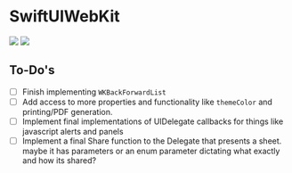 # SwiftUIWebKit

[![](https://img.shields.io/endpoint?url=https%3A%2F%2Fswiftpackageindex.com%2Fapi%2Fpackages%2Fedonv%2FSwiftUIWebKit%2Fbadge%3Ftype%3Dswift-versions)](https://swiftpackageindex.com/edonv/SwiftUIWebKit)
[![](https://img.shields.io/endpoint?url=https%3A%2F%2Fswiftpackageindex.com%2Fapi%2Fpackages%2Fedonv%2FSwiftUIWebKit%2Fbadge%3Ftype%3Dplatforms)](https://swiftpackageindex.com/edonv/SwiftUIWebKit)

## To-Do's

- [ ] Finish implementing `WKBackForwardList`
- [ ] Add access to more properties and functionality like `themeColor` and printing/PDF generation.
- [ ] Implement final implementations of UIDelegate callbacks for things like javascript alerts and panels
- [ ] Implement a final Share function to the Delegate that presents a sheet. maybe it has parameters or an enum parameter dictating what exactly and how its shared?
